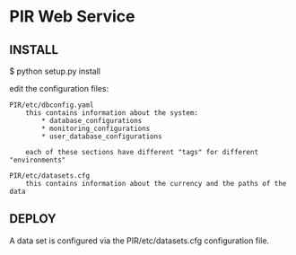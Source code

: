 PIR Web Service
===============


INSTALL
-------

$ python setup.py install

edit the configuration files:

    PIR/etc/dbconfig.yaml
        this contains information about the system:
            * database_configurations
            * monitoring_configurations
            * user_database_configurations

        each of these sections have different "tags" for different "environments"

    PIR/etc/datasets.cfg
        this contains information about the currency and the paths of the data

DEPLOY
------
A data set is configured via the PIR/etc/datasets.cfg configuration file.
